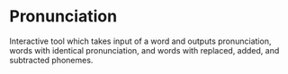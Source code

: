 # Pronunciation

Interactive tool which takes input of a word and outputs pronunciation, words with identical pronunciation, and words with replaced, added, and subtracted phonemes.
